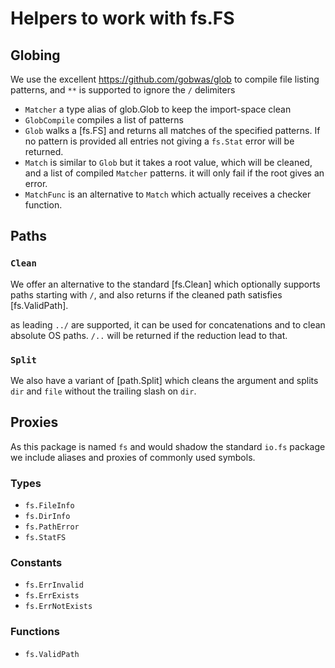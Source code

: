 # Helpers to work with fs.FS

## Globing

We use the excellent https://github.com/gobwas/glob to compile
file listing patterns, and `**` is supported to ignore the `/`
delimiters

* `Matcher` a type alias of glob.Glob to keep the import-space clean
* `GlobCompile` compiles a list of patterns
* `Glob` walks a [fs.FS] and returns all matches of the specified patterns.
  If no pattern is provided all entries not giving a `fs.Stat` error will be
  returned.
* `Match` is similar to `Glob` but it takes a root value, which will be cleaned,
  and a list of compiled `Matcher` patterns. it will only fail if the root gives an error.
* `MatchFunc` is an alternative to `Match` which actually receives a checker function.

## Paths

### `Clean`

We offer an alternative to the standard [fs.Clean] which optionally supports
paths starting with `/`, and also returns if the cleaned path satisfies [fs.ValidPath].

as leading `../` are supported, it can be used for concatenations and to clean
absolute OS paths. `/..` will be returned if the reduction lead to that.

### `Split`

We also have a variant of [path.Split] which cleans the argument and splits `dir` and `file`
without the trailing slash on `dir`.

## Proxies

As this package is named `fs` and would shadow the standard `io.fs` package we include aliases
and proxies of commonly used symbols.

### Types

* `fs.FileInfo`
* `fs.DirInfo`
* `fs.PathError`
* `fs.StatFS`

### Constants

* `fs.ErrInvalid`
* `fs.ErrExists`
* `fs.ErrNotExists`

### Functions

* `fs.ValidPath`
